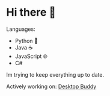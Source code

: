 # Hi there 👋

Languages:
- Python 🐍
- Java ☕
- JavaScript 🌐
- C#

Im trying to keep everything up to date.

Actively working on:
[Desktop Buddy](https://github.com/jvietman/desktop-buddy)